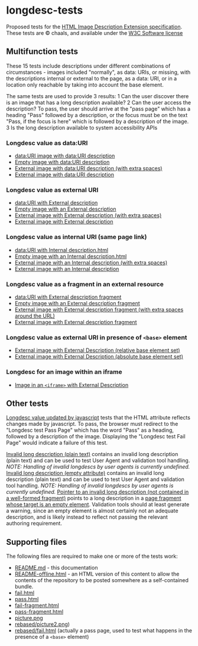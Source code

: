 longdesc-tests
==============

Proposed tests for the [HTML Image Description Extension specification](http://www.w3.org/TR/html-longdesc). These tests are © chaals, and available under the [W3C Software license](http://www.w3.org/Consortium/Legal/copyright-software)

## Multifunction tests

These 15 tests include descriptions under different combinations of circumstances - images included "normally", as data: URIs, or missing, with the descriptions internal or external to the page, as a data: URI, or in a location only reachable by taking into account the base element.

The same tests are used to provide 3 results:
1 Can the user discover there is an image that has a long description available?
2 Can the user access the description? To pass, the user should arrive at the "pass page" which has a heading "Pass" followed by a description, or the focus must be on the text "Pass, if the focus is here" which is followed by a description of the image.
3 Is the long description available to system accessibility APIs

### Longdesc value as data:URI

* [data:URI image with data:URI description](https://rawgithub.com/chaals/longdesc-tests/master/data-uri-image-data-uri-description.html)
* [Empty image with data:URI description](https://rawgithub.com/chaals/longdesc-tests/master/empty-image-data-uri-description.html)
* [External image with data:URI description (with extra spaces)](https://rawgithub.com/chaals/longdesc-tests/master/external-image-data-uri-description-girt-by-spaces.html)
* [External image with data:URI description](https://rawgithub.com/chaals/longdesc-tests/master/external-image-data-uri-description.html)

### Longdesc value as external URI

* [data:URI with External description](https://rawgithub.com/chaals/longdesc-tests/master/data-uri-image-external-description.html)
* [Empty image with an External description](https://rawgithub.com/chaals/longdesc-tests/master/empty-image-external-description.html)
* [External image with External description (with extra spaces)](https://rawgithub.com/chaals/longdesc-tests/master/external-image-external-description-girt-by-spaces.html)
* [External image with External description](https://rawgithub.com/chaals/longdesc-tests/master/external-image-external-description.html)

### Longdesc value as internal URI (same page link)

* [data:URI with Internal description.html](https://rawgithub.com/chaals/longdesc-tests/master/data-uri-image-internal-description.html)
* [Empty image with an Internal description.html](https://rawgithub.com/chaals/longdesc-tests/master/empty-image-internal-description.html)
* [External image with an Internal description (with extra spaces)](https://rawgithub.com/chaals/longdesc-tests/master/external-image-internal-description-girt-by-spaces.html)
* [External image with an Internal description](https://rawgithub.com/chaals/longdesc-tests/master/external-image-internal-description.html)

### Longdesc value as a fragment in an external resource

* [data:URI with External description fragment](https://rawgithub.com/chaals/longdesc-tests/master/data-uri-image-external-description-fragment.html)
* [Empty image with an External description fragment](https://rawgithub.com/chaals/longdesc-tests/master/empty-image-external-description-fragment.html)
* [External image with External description fragment (with extra spaces around the URL)](https://rawgithub.com/chaals/longdesc-tests/master/external-image-external-description-fragment-girt-by-spaces.html)
* [External image with External description fragment](https://rawgithub.com/chaals/longdesc-tests/master/external-image-external-description-fragment.html)

### Longdesc value as external URI in presence of `<base>` element

* [External image with External Description (relative base element set)](https://rawgithub.com/chaals/longdesc-tests/master/external-image-with-relative-base-external-description.html) 
* [External image with External Description (absolute base element set)](https://rawgithub.com/chaals/longdesc-tests/master/external-image-with-absolute-base-external-description.html)

### Longdesc for an image within an iframe

* [Image in an `<iframe>` with External Description](https://rawgithub.com/chaals/longdesc-tests/master/iframe-discoverability.html) 

## Other tests

[Longdesc value updated by javascript](https://rawgithub.com/chaals/longdesc-tests/master/reflected-changing-longdesc.html) tests that the HTML attribute reflects changes made by javascript. To pass, the browser must redirect to the "Longdesc test Pass Page" which has the word "Pass" as a heading, followed by a description of the image.  Displaying the "Longdesc test Fail Page" would indicate a failure of this test. 

[Invalid long description (plain text)](https://rawgithub.com/chaals/longdesc-tests/master/invalid-longdesc.html) contains an invalid long description (plain text) and can be used to test User Agent and validation tool handling. *NOTE: Handling of invalid longdescs by user agents is currently undefined.*
[Invalid long description (empty attribute)](https://rawgithub.com/chaals/longdesc-tests/master/empty-longdesc.html) contains an invalid long description (plain text) and can be used to test User Agent and validation tool handling. *NOTE: Handling of invalid longdescs by user agents is currently undefined.*
[Pointer to an invalid long description (not contained in a well-formed fragment)](https://rawgithub.com/chaals/longdesc-tests/master/fail-fragment-pointer.html) points to a long description in a [page fragment whose target is an empty element](https://rawgithub.com/chaals/longdesc-tests/master/fail-fragment-pointer.html). Validation tools should at least generate a warning, since an empty element is almost certainly not an adequate description, and is likely instead to reflect not passing the relevant authoring requirement.

## Supporting files

The following files are required to make one or more of the tests work:

* [README.md](https://rawgithub.com/chaals/longdesc-tests/master/README.md) - this documentation
* [README-offline.html](https://rawgithub.com/chaals/longdesc-tests/master/README-offline.html) - an HTML version of this content to allow the contents of the repository to be posted somewhere as a self-contained bundle.
* [fail.html](https://rawgithub.com/chaals/longdesc-tests/master/fail.html)
* [pass.html](https://rawgithub.com/chaals/longdesc-tests/master/pass.html)
* [fail-fragment.html](https://rawgithub.com/chaals/longdesc-tests/master/fail-fragment.html)
* [pass-fragment.html](https://rawgithub.com/chaals/longdesc-tests/master/pass-fragment.html)
* [picture.png](https://rawgithub.com/chaals/longdesc-tests/master/picture.png)
* [rebased/picture2.png](https://rawgithub.com/chaals/longdesc-tests/master/rebased/picture2.png))
* [rebased/fail.html](https://rawgithub.com/chaals/longdesc-tests/master/rebased/fail.html) (actually a pass page, used to test what happens in the presence of a `<base>` element)



